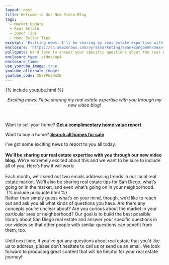 ```yaml
---
layout: post
title: Welcome to Our New Video Blog
tags:
  - Market Update
  - Real Estate
  - Buyer Tips
  - Home Seller Tips
excerpt: 'Exciting news: I’ll be sharing my real estate expertise with you through my new video blog!'
enclosure: 'https://s3.amazonaws.com/vyralmarketing/Sean+Zanganeh/Sean+Zanganeh+Youtube+Intro.mp4'
pullquote: We’d love to answer your specific questions about the real estate market.
enclosure_type: video/mp4
enclosure_time:
use_youtube_image: true
youtube_alternate_image:
youtube_code: XN7YPkiNx2E
---
```



{% include youtube.html %}

<div style="text-align: center"><i>Exciting news: I’ll be sharing my real estate expertise with you through my new video blog!</i></div>

&nbsp;

Want to sell your home? [**Get a complimentary home value report**](http://freevaluation.boldleads.com)

Want to buy a home? **[Search all homes for sale](http://mysddreamhome.com/property-search)**

I’ve got some exciting news to report to you all today.
<br>
<br>**We’ll be sharing our real estate expertise with you through our new video blog.** We’re extremely excited about this and we want to be sure to include all of you. Here’s how it will work:
<br>
<br>Each month, we’ll send out two emails addressing trends in our local real estate market. We’ll also be sharing real estate tips for San Diego, what’s going on in the market, and even what’s going on in your neighborhood.
<br>&nbsp;{% include pullquote.html %}
<br>Rather than simply guess what’s on your mind, though, we’d like to reach out and ask you all what kinds of questions you have. Are there any concepts you’re unclear about? Are you curious about the market in your particular area or neighborhood? Our goal is to build the best possible library about San Diego real estate and answer your specific questions in our videos so that other people with similar questions can benefit from them, too.
<br>
<br>Until next time, if you’ve got any questions about real estate that you’d like us to address, please don’t hesitate to call us or send us an email. We look forward to producing great content that will be helpful for your real estate journey!